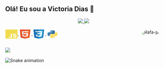 ## Olá! Eu sou a Victoria Dias 👋



<div align="center">
  <a href="https://github.com/avictoriadias">
  <img height="180em" src="https://github-readme-stats.vercel.app/api?username=avictoriadias&show_icons=true&theme=dracula&include_all_commits=true&count_private=true"/>
  <img height="180em" src="https://github-readme-stats.vercel.app/api/top-langs/?username=avictoriadias&layout=compact&langs_count=7&theme=dracula"/>
</div>
<div style="display: inline_block"><br>
  <img align="center" alt="Vic-Js" height="30" width="40" src="https://raw.githubusercontent.com/devicons/devicon/master/icons/javascript/javascript-plain.svg">
  <img align="center" alt="Vic-HTML" height="30" width="40" src="https://raw.githubusercontent.com/devicons/devicon/master/icons/html5/html5-original.svg">
  <img align="center" alt="Vic-CSS" height="30" width="40" src="https://raw.githubusercontent.com/devicons/devicon/master/icons/css3/css3-original.svg">
  <img align="center" alt="Vic-Python" height="30" width="40" src="https://raw.githubusercontent.com/devicons/devicon/master/icons/python/python-original.svg">
  <img align="right" alt="Rafa-pic" height="150" style="border-radius:50px;" src="https://i.picasion.com/pic91/e12526dcca3497b0ea5690000dacd5d5.gif">
</div>
  
##
  <div>
   <a href="https://www.linkedin.com/in/avictoriadias" target="_blank"><img src="https://img.shields.io/badge/-LinkedIn-%230077B5?style=for-the-badge&logo=linkedin&logoColor=white" target="_blank"></a>     
  </div>

   ![Snake animation](https://github.com/avictoriadias/avictoriadias/blob/output/github-contribution-grid-snake.svg)
